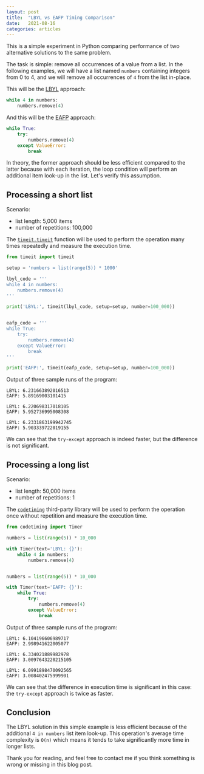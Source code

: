 ```yaml
---
layout: post
title:  "LBYL vs EAFP Timing Comparison"
date:   2021-08-16
categories: articles
---
```


This is a simple experiment in Python comparing performance of two alternative
solutions to the same problem.

The task is simple: remove all occurrences of a value from a list. In the
following examples, we will have a list named `numbers` containing integers from
0 to 4, and we will remove all occurrences of `4` from the list in-place. 

This will be the [LBYL][lbyl] approach:

```python
while 4 in numbers:
    numbers.remove(4)
```

And this will be the [EAFP][eafp] approach:

```python
while True:
    try:
        numbers.remove(4)
    except ValueError:
        break
```

In theory, the former approach should be less efficient compared to the latter
because with each iteration, the loop condition will perform an additional item
look-up in the list. Let's verify this assumption.

## Processing a short list

Scenario:
- list length: 5,000 items
- number of repetitions: 100,000

The [`timeit.timeit`][timeit] function will be used to perform the operation
many times repeatedly and measure the execution time.

```python
from timeit import timeit

setup = 'numbers = list(range(5)) * 1000'

lbyl_code = '''
while 4 in numbers:
    numbers.remove(4)
'''

print('LBYL:', timeit(lbyl_code, setup=setup, number=100_000))


eafp_code = '''
while True:
    try:
        numbers.remove(4)
    except ValueError:
        break
'''

print('EAFP:', timeit(eafp_code, setup=setup, number=100_000))
```

Output of three sample runs of the program:

```
LBYL: 6.231663892016513
EAFP: 5.89169003101415
```

```
LBYL: 6.220698317018105
EAFP: 5.952736995008308
```

```
LBYL: 6.2331863199942745
EAFP: 5.903339722019155
```

We can see that the `try-except` approach is indeed faster, but the difference
is not significant.

## Processing a long list

Scenario:
- list length: 50,000 items
- number of repetitions: 1


The [`codetiming`][codetiming] third-party library will be used to perform the
operation once without repetition and measure the execution time.

```python
from codetiming import Timer

numbers = list(range(5)) * 10_000

with Timer(text='LBYL: {}'):
    while 4 in numbers:
        numbers.remove(4)


numbers = list(range(5)) * 10_000

with Timer(text='EAFP: {}'):
    while True:
        try:
            numbers.remove(4)
        except ValueError:
            break
```

Output of three sample runs of the program:

```
LBYL: 6.104196606989717
EAFP: 2.998941622005077
```

```
LBYL: 6.334021889982978
EAFP: 3.0097643220215105
```

```
LBYL: 6.0991898470092565
EAFP: 3.008402475999901
```

We can see that the difference in execution time is significant in this case:
the `try-except` approach is twice as faster.

## Conclusion

The LBYL solution in this simple example is less efficient because of the
additional `4 in numbers` list item look-up. This operation's average time
complexity is `O(n)` which means it tends to take significantly more time in
longer lists.

Thank you for reading, and feel free to contact me if you think something is
wrong or missing in this blog post.

[lbyl]: https://docs.python.org/3/glossary.html#term-lbyl
[eafp]: https://docs.python.org/3/glossary.html#term-eafp
[timeit]: https://docs.python.org/3/library/timeit.html#timeit.timeit
[codetiming]: https://pypi.org/project/codetiming/
